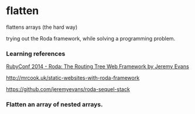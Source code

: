 # flatten
flattens arrays (the hard way)

trying out the Roda framework, while solving a programming problem.

### Learning references

[RubyConf 2014 - Roda: The Routing Tree Web Framework by Jeremy Evans](https://www.youtube.com/watch?v=W8zglFFFRMM)

http://mrcook.uk/static-websites-with-roda-framework

https://github.com/jeremyevans/roda-sequel-stack

### Flatten an array of nested arrays.


